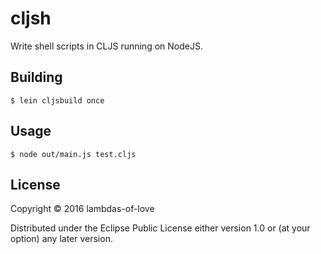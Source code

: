 # cljsh

Write shell scripts in CLJS running on NodeJS.

## Building

```
$ lein cljsbuild once
```

## Usage

```
$ node out/main.js test.cljs
```

## License

Copyright © 2016 lambdas-of-love

Distributed under the Eclipse Public License either version 1.0 or (at
your option) any later version.
